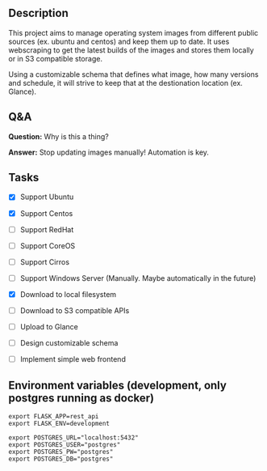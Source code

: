 ## Description
This project aims to manage operating system images from different public sources (ex. ubuntu and centos) and keep them up to date. It uses webscraping to get the latest builds of the images and stores them locally or in S3 compatible storage.

Using a customizable schema that defines what image, how many versions and schedule, it will strive to keep that at the destionation location (ex. Glance).


## Q&A
**Question:** Why is this a thing?

**Answer:** Stop updating images manually! Automation is key.


## Tasks
- [x] Support Ubuntu
- [x] Support Centos
- [ ] Support RedHat
- [ ] Support CoreOS
- [ ] Support Cirros
- [ ] Support Windows Server (Manually. Maybe automatically in the future)
- [x] Download to local filesystem
- [ ] Download to S3 compatible APIs
- [ ] Upload to Glance
- [ ] Design customizable schema
- [ ] Implement simple web frontend


## Environment variables (development, only postgres running as docker)
    export FLASK_APP=rest_api
    export FLASK_ENV=development
    
    export POSTGRES_URL="localhost:5432"
    export POSTGRES_USER="postgres"
    export POSTGRES_PW="postgres"
    export POSTGRES_DB="postgres"
